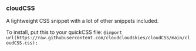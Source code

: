 ### cloudCSS
A lightweight CSS snippet with a lot of other snippets included.

To install, put this to your quickCSS file:
`@import url(https://raw.githubusercontent.com/cloudcloudskies/cloudCSS/main/cloudCSS.css);`

